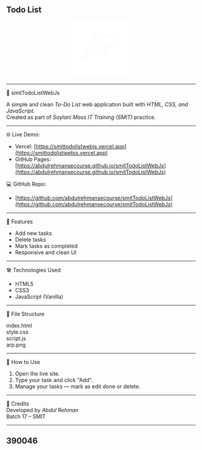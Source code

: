 Todo List
---
<p align="center">
  <img src="assets/arp.png" alt="Project Logo" width="150"/>
</p>

---

📝 smitTodoListWebJs

A simple and clean *To-Do List* web application built with *HTML, CSS, and JavaScript*.  
Created as part of *Saylani Mass IT Training (SMIT)* practice.

---

🌐 Live Demo:  
- Vercel: [https://smittodolistwebjs.vercel.app](https://smittodolistwebjs.vercel.app)  
- GitHub Pages: [https://abdulrehmansecourse.github.io/smitTodoListWebJs](https://abdulrehmansecourse.github.io/smitTodoListWebJs)

💻 GitHub Repo:  
- [https://github.com/abdulrehmansecourse/smitTodoListWebJs](https://github.com/abdulrehmansecourse/smitTodoListWebJs)

---

🚀 Features
- Add new tasks
- Delete tasks
- Mark tasks as completed
- Responsive and clean UI

---

🛠 Technologies Used
- HTML5
- CSS3
- JavaScript (Vanilla)

---

📂 File Structure

index.html  
style.css  
script.js  
arp.png

---

📢 How to Use
1. Open the live site.
2. Type your task and click "Add".
3. Manage your tasks — mark as edit done or delete.

---

🙌 Credits  
Developed by *Abdul Rehman*  
Batch 17 – SMIT 

---
390046  
---

